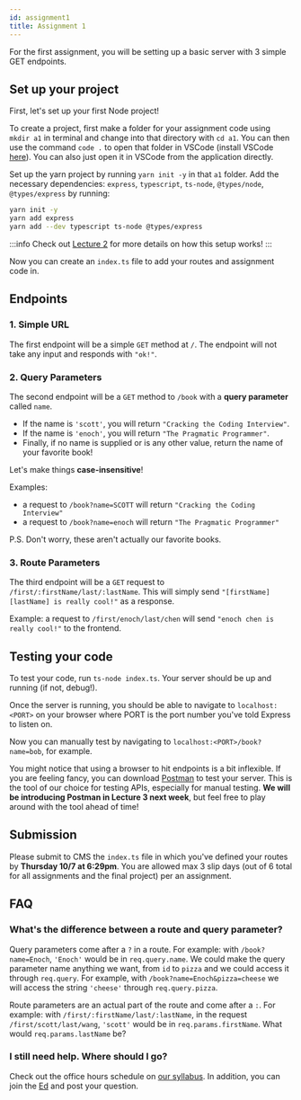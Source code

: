 ```yaml
---
id: assignment1
title: Assignment 1
---
```


For the first assignment, you will be setting up a basic server with 3 simple GET endpoints.

## Set up your project

First, let's set up your first Node project!

To create a project, first make a folder for your assignment code using `mkdir a1` in terminal and change into that directory with `cd a1`. You can then use the command `code .` to open that folder in VSCode (install VSCode [here](https://code.visualstudio.com/)). You can also just open it in VSCode from the application directly.

Set up the yarn project by running `yarn init -y` in that `a1` folder. Add the necessary dependencies: `express`, `typescript`, `ts-node`, `@types/node`, `@types/express` by running:

```bash
yarn init -y
yarn add express
yarn add --dev typescript ts-node @types/express
```

:::info
Check out [Lecture 2](/docs/lecture2) for more details on how this setup works!
:::

Now you can create an `index.ts` file to add your routes and assignment code in.

## Endpoints

### 1. Simple URL

The first endpoint will be a simple `GET` method at `/`. The endpoint will not
take any input and responds with `"ok!"`.

### 2. Query Parameters

The second endpoint will be a `GET` method to `/book` with a **query parameter**
called `name`.

- If the name is `'scott'`, you will return `"Cracking the Coding Interview"`.
- If the name is `'enoch'`, you will return `"The Pragmatic Programmer"`.
- Finally, if no name is supplied or is any other value, return the
  name of your favorite book!

Let's make things **case-insensitive**!

Examples:

- a request to `/book?name=SCOTT` will return `"Cracking the Coding Interview"`
- a request to `/book?name=enoch` will return `"The Pragmatic Programmer"`

P.S. Don't worry, these aren't actually our favorite books.

### 3. Route Parameters

The third endpoint will be a `GET` request to
`/first/:firstName/last/:lastName`. This will simply send `"[firstName] [lastName] is really cool!"` as a response.

Example: a request to `/first/enoch/last/chen` will send `"enoch chen is really cool!"` to the frontend.

## Testing your code

To test your code, run `ts-node index.ts`. Your server should be up and running
(if not, debug!).

Once the server is running, you should be able to navigate to `localhost:<PORT>`
on your browser where PORT is the port number you've told Express to listen on.

Now you can manually test by navigating to `localhost:<PORT>/book?name=bob`, for
example.

You might notice that using a browser to hit endpoints is a bit inflexible. If
you are feeling fancy, you can download
[Postman](https://www.postman.com/downloads/) to test your server. This is the
tool of our choice for testing APIs, especially for manual testing. **We will be
introducing Postman in Lecture 3 next week**, but feel free to play around with
the tool ahead of time!

## Submission

Please submit to CMS the `index.ts` file in which you've defined your routes by
**Thursday 10/7 at 6:29pm**. You are allowed max 3 slip days (out of 6 total for
all assignments and the final project) per an assignment.

## FAQ

### What's the difference between a route and query parameter?

Query parameters come after a `?` in a route. For example: with
`/book?name=Enoch`, `'Enoch'` would be in `req.query.name`. We could make the
query parameter name anything we want, from `id` to `pizza` and we could access
it through `req.query`. For example, with `/book?name=Enoch&pizza=cheese` we
will access the string `'cheese'` through `req.query.pizza`.

Route parameters are an actual part of the route and come after a `:`. For
example: with `/first/:firstName/last/:lastName`, in the request
`/first/scott/last/wang`, `'scott'` would be in `req.params.firstName`. What
would `req.params.lastName` be?

### I still need help. Where should I go?

Check out the office hours schedule on [our syllabus](/docs/introduction#when-are-office-hours). In addition, you can join the [Ed](https://edstem.org/us/courses/14933/discussion/) and post your question.
